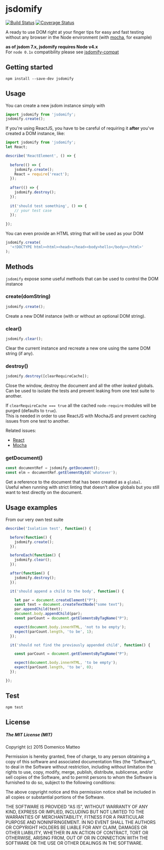 # jsdomify
[![Build Status](https://travis-ci.org/dmatteo/jsdomify.svg?branch=master)](https://travis-ci.org/dmatteo/jsdomify)
[![Coverage Status](https://coveralls.io/repos/github/dmatteo/jsdomify/badge.svg?branch=master)](https://coveralls.io/github/dmatteo/jsdomify?branch=master)

A ready to use DOM right at your finger tips for easy and fast testing without any browser in the Node environment
(with [mocha](http://mochajs.org/), for example)

**as of jsdom 7.x, jsdomify requires Node v4.x**  
For `node 0.1x` compatibility please see [jsdomify-compat](https://github.com/podio/jsdomify-compat)

## Getting started

```
npm install --save-dev jsdomify
```

## Usage

You can create a new jsdom instance simply with 

```javascript
import jsdomify from 'jsdomify';
jsdomify.create();
```

If you're using ReactJS, you have to be careful of requiring it **after** you've created a DOM instance, like:

```javascript
import jsdomify from 'jsdomify';
let React;

describe('ReactElement', () => {
  
  before(() => {
    jsdomify.create();
    React = require('react');
  });
  
  after(() => {
    jsdomify.destroy();
  });
  
  it('should test something', () => {
    // your test case  
  });
  
});
```

You can even provide an HTML string that will be used as your DOM

```javascript
jsdomify.create(
  '<!DOCTYPE html><html><head></head><body>hello</body></html>'
);
```

## Methods

`jsdomify` expose some useful methods that can be used to control the DOM instance

### create(domString)

```javascript
jsdomify.create();
```

Create a new DOM instance (with or without an optional DOM string).

### clear()

```javascript
jsdomify.clear();
```

Clear the current instance and recreate a new one using the same DOM string (if any).

### destroy()

```javascript
jsdomify.destroy([clearRequireCache]);
```

Close the window, destroy the document and all the other *leaked* globals.
Can be used to isolate the tests and prevent leaking from one test suite to another.

If `clearRequireCache === true` all the cached `node-require` modules will be purged (defaults to `true`).  
This is needed in order to use ReactJS with MochaJS and prevent caching issues from one test to another.

Related issues: 
* [React](https://github.com/facebook/react/issues/4025 "React issue 4025")
* [Mocha](https://github.com/mochajs/mocha/issues/1722 "Mocha issue 1722")


### getDocument()

```javascript
const documentRef = jsdomify.getDocument();
const elm = documentRef.getElementById('whatever');
```

Get a reference to the document that has been created as a `global`.  
Useful when running with strict linting that doesn't allow globals but you still want to test directly on the document.

## Usage examples

From our very own test suite

```javascript
describe('Isolation test', function() {

  before(function() {
    jsdomify.create();
  });

  beforeEach(function() {
    jsdomify.clear();
  });

  after(function() {
    jsdomify.destroy();
  });

  it('should append a child to the body', function() {

    let par = document.createElement("P");
    const text = document.createTextNode("some text");
    par.appendChild(text);
    document.body.appendChild(par);
    const parCount = document.getElementsByTagName("P");

    expect(document.body.innerHTML, 'not to be empty');
    expect(parCount.length, 'to be', 1);
  });

  it('should not find the previously appended child', function() {

    const parCount = document.getElementsByTagName("P");

    expect(document.body.innerHTML, 'to be empty');
    expect(parCount.length, 'to be', 0);
  });

});
```

## Test

```
npm test
```

## License

##### The MIT License (MIT)

Copyright (c) 2015 Domenico Matteo

Permission is hereby granted, free of charge, to any person obtaining a copy
of this software and associated documentation files (the "Software"), to deal
in the Software without restriction, including without limitation the rights
to use, copy, modify, merge, publish, distribute, sublicense, and/or sell
copies of the Software, and to permit persons to whom the Software is
furnished to do so, subject to the following conditions:

The above copyright notice and this permission notice shall be included in all
copies or substantial portions of the Software.

THE SOFTWARE IS PROVIDED "AS IS", WITHOUT WARRANTY OF ANY KIND, EXPRESS OR
IMPLIED, INCLUDING BUT NOT LIMITED TO THE WARRANTIES OF MERCHANTABILITY,
FITNESS FOR A PARTICULAR PURPOSE AND NONINFRINGEMENT. IN NO EVENT SHALL THE
AUTHORS OR COPYRIGHT HOLDERS BE LIABLE FOR ANY CLAIM, DAMAGES OR OTHER
LIABILITY, WHETHER IN AN ACTION OF CONTRACT, TORT OR OTHERWISE, ARISING FROM,
OUT OF OR IN CONNECTION WITH THE SOFTWARE OR THE USE OR OTHER DEALINGS IN THE
SOFTWARE.
